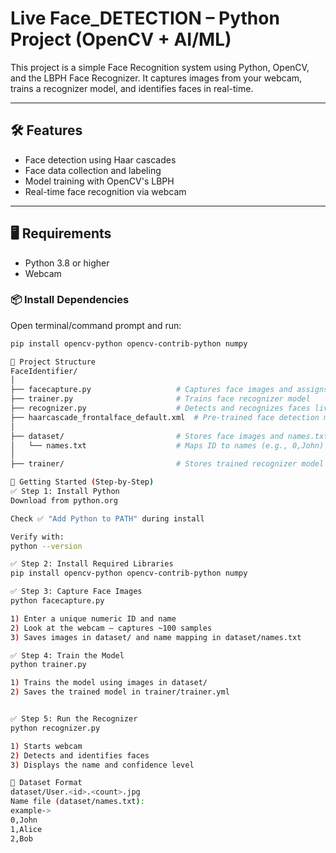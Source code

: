 # Live Face_DETECTION – Python Project (OpenCV + AI/ML)

This project is a simple Face Recognition system using Python, OpenCV, and the LBPH Face Recognizer. It captures images from your webcam, trains a recognizer model, and identifies faces in real-time.

---

## 🛠 Features

- Face detection using Haar cascades
- Face data collection and labeling
- Model training with OpenCV's LBPH
- Real-time face recognition via webcam

---

## 🖥️ Requirements

- Python 3.8 or higher  
- Webcam

### 📦 Install Dependencies

Open terminal/command prompt and run:

```bash
pip install opencv-python opencv-contrib-python numpy

📁 Project Structure
FaceIdentifier/
│
├── facecapture.py                   # Captures face images and assigns ID
├── trainer.py                       # Trains face recognizer model
├── recognizer.py                    # Detects and recognizes faces live
├── haarcascade_frontalface_default.xml  # Pre-trained face detection model
│
├── dataset/                         # Stores face images and names.txt
│   └── names.txt                    # Maps ID to names (e.g., 0,John)
│
├── trainer/                         # Stores trained recognizer model (.yml)

🚀 Getting Started (Step-by-Step)
✅ Step 1: Install Python
Download from python.org

Check ✅ "Add Python to PATH" during install

Verify with:
python --version

✅ Step 2: Install Required Libraries
pip install opencv-python opencv-contrib-python numpy

✅ Step 3: Capture Face Images
python facecapture.py

1) Enter a unique numeric ID and name
2) Look at the webcam — captures ~100 samples
3) Saves images in dataset/ and name mapping in dataset/names.txt

✅ Step 4: Train the Model
python trainer.py

1) Trains the model using images in dataset/
2) Saves the trained model in trainer/trainer.yml


✅ Step 5: Run the Recognizer
python recognizer.py

1) Starts webcam
2) Detects and identifies faces
3) Displays the name and confidence level

🧠 Dataset Format
dataset/User.<id>.<count>.jpg
Name file (dataset/names.txt):
example->
0,John
1,Alice
2,Bob

